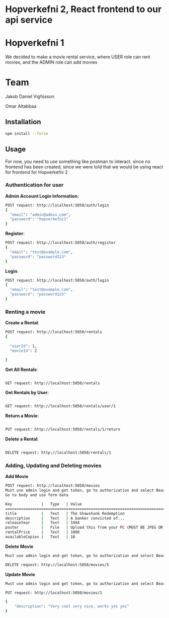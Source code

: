 # Hopverkefni 2, React frontend to our api service



# Hopverkefni 1
We decided to make a movie rental service, where USER role can rent movies, and the ADMIN role can add movies

# Team
Jakob Daníel Vigfússon

Omar Altabbaa

## Installation

```bash
npm install --force
```

## Usage
For now, you need to use something like postman to interact. since no frontend has been created, since we were told that we would be using react for frontend for Hopverkefni 2
### Authentication for user

**Admin Account Login Information:**
```bash
POST request: http://localhost:5050/auth/login
{
  "email": "admin@admin.com",
  "password": "hopverkefni1"
}
```

**Register**:
```bash
POST request: http://localhost:5050/auth/register
{
  "email": "test@example.com",
  "password": "password123"
}
```
**Login**:
```bash
POST request: http://localhost:5050/auth/login
{
  "email": "test@example.com",
  "password": "password123"
}
```
### Renting a movie

**Create a Rental**:
```bash
POST request: http://localhost:5050/rentals
{
  
  "userId": 1,
  "movieId": 2

}
```

**Get All Rentals**:
```bash

GET request: http://localhost:5050/rentals

```

**Get Rentals by User**:
```bash

GET request: http://localhost:5050/rentals/user/1

```

**Return a Movie**:
```bash

PUT request: http://localhost:5050/rentals/1/return

```
**Delete a Rental**:
```bash

DELETE request: http://localhost:5050/rentals/1

```

### Adding, Updating and Deleting movies

**Add Movie**
```bash
POST request: http://localhost:5050/movies
Must use admin login and get token, go to authorization and select Bearer Token
Go to body and use form data

Key             |   Type   | Value
============================================================================
title           |   Text   | The Shawshank Redemption
description     |   Text   | A banker convicted of...
releaseYear     |   Text   | 1994
poster          |   File   | Upload this from your PC (MUST BE JPEG OR PNG)
rentalPrice     |   Text   | 1000
availableCopies |   Text   | 10

```

**Delete Movie**
```bash
Must use admin login and get token, go to authorization and select Bearer Token

DELETE request: http://localhost:5050/movies/5
```

**Update Movie**
```bash
Must use admin login and get token, go to authorization and select Bearer Token

PUT request: http://localhost:5050/movies/1

{
    "description": "Very cool very nice, works yes yes"
}